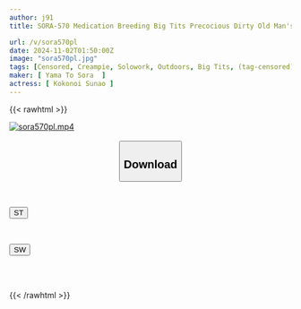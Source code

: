 ```yaml
---
author: j91
title: SORA-570 Medication Breeding Big Tits Precocious Dirty Old Man's Dick Falls Kui Sunao

url: /v/sora570pl
date: 2024-11-02T01:50:00Z
image: "sora570pl.jpg"
tags: [Censored, Creampie, Solowork, Outdoors, Big Tits, (tag-censored), Submissive Woman	]
maker: [ Yama To Sora  ]
actress: [ Kokonoi Sunao ]
---
```



{{< rawhtml >}}

<div class="video" data-videoid="PWrpxXP96Yc00AA">
    <a href="javascript:;">
        <img src="/v/sora570pl/sora570pl.jpg" width="WIDTH" height="HEIGHT" alt="sora570pl.mp4" loading="lazy">
    </a>
</div>

<script type="text/javascript" src="https://j91.asia/asset/on-demand-st.js"></script>

<br>
  <link rel="stylesheet" href="https://j91.asia/asset/bs5.css">
  
  <center>
  <button class="btn btn-primary" type="button" data-bs-toggle="collapse" data-bs-target=".multi-collapse" aria-expanded="false" aria-controls="multiCollapseExample1 multiCollapseExample2"><h2>Download</h2></button></center>
</p>
<div class="row">
  <div class="col">
    <div class="collapse multi-collapse" id="multiCollapseExample1">
      <div class="card card-body">
	      	      <br>
<div class="buttons">  
<p><a href="/v/sora570pl/st.html" target="_blank"><button class="btn-hover color-3"><i class="fa fa-download"></i> ST</button></a></p></div>
    </div>
  </div>
</div>
  <div class="col">
    <div class="collapse multi-collapse" id="multiCollapseExample2">
      <div class="card card-body">
	      <br>
<div class="buttons">
<p><a href="/v/sora570pl/sw.html" target="_blank"><button class="btn-hover color-2"><i class="fa fa-download"></i> SW</button></a></p></div>
<br><br>
      </div>
    </div>
  </div>
</div>

{{< /rawhtml >}}